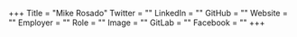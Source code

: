 +++
Title = "Mike Rosado"
Twitter = ""
LinkedIn = ""
GitHub = ""
Website = ""
Employer = ""
Role = ""
Image = ""
GitLab = ""
Facebook = ""
+++
